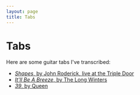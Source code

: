 ```yaml
---
layout: page
title: Tabs
---
```


# Tabs

Here are some guitar tabs I've transcribed:

* [*Shapes*, by John Roderick, live at the Triple Door](JohnRoderick_ShapesLive.txt)
* [*It'll Be A Breeze*, by The Long Winters](LongWintersThe_ItllBeABreeze.txt)
* [*39*, by Queen](Queen_39.txt)

